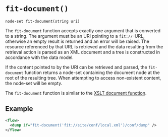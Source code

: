 # `fit-document()`

```
node-set fit-document(string uri)
```

The `fit-document` function accepts exactly one argument that is converted to a string. The argument must be an URI pointing to a `fit://`-URL, otherwise an empty result is returned and an error will be raised. The resource referenced by that URL is retrieved and the data resulting from the retrieval action is parsed as an XML document and a tree is constructed in accordance with the data model.

If the content pointed to by the URI can be retrieved and parsed, the `fit-document` function returns a node-set containing the document node at the root of the resulting tree. When attempting to access non-existent content, the node-set will be empty.

The `fit-document` function is similar to the  [XSLT document function](http://www.w3.org/TR/xslt#document).

## Example

```xml
<flow>
  <dump if="fit-document('fit://site/conf/local.xml')/conf/dump" />
</flow>
```
